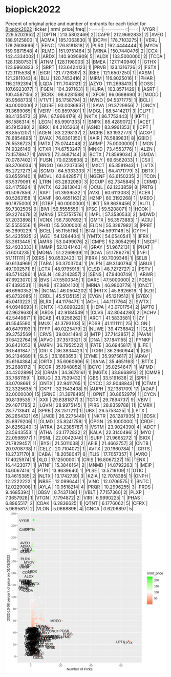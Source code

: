 # biopick2022
Percent of original price and number of entrants for each ticket for [Biopick2022](https://twitter.com/hashtag/Biopick2022)
|ticker |  nrml_price| freq|
|:------|-----------:|----:|
|VYGR   | 229.5202952|    2|
|OPTN   | 213.5802469|    2|
|CAPR   | 212.9692833|    2|
|AVEO   | 188.9125800|    1|
|ADMA   | 185.1063830|    1|
|DCPH   | 178.7103275|    1|
|VERU   | 178.2608696|    1|
|FENC   | 176.8181818|    2|
|PLRX   | 162.4444444|    1|
|MYOV   | 159.9871548|    4|
|RLMD   | 151.9751464|    3|
|VRNA   | 150.7440476|    2|
|CCXI   | 142.4334002|    1|
|ARDX   | 140.9090909|    5|
|ALDX   | 133.5000000|    2|
|TCDA   | 128.1380753|    1|
|ATNM   | 128.1198003|    3|
|BMEA   | 127.1140940|    1|
|GTHX   | 123.9960823|    2|
|SRPT   | 123.6424123|    1|
|PRVB   | 123.1316726|    2|
|FSTX   | 122.1115538|    8|
|EIGR   | 121.7726397|    3|
|ISEE   | 121.6507250|    1|
|AXSM   | 121.2811043|    4|
|BLU    | 120.7453416|    2|
|MIRM   | 116.8025016|    1|
|PHAR   | 116.2192394|    1|
|LQDA   | 111.7043121|    2|
|AZYO   | 111.2698413|    1|
|GOSS   | 107.6923077|    1|
|FGEN   | 104.3971631|    1|
|KURA   | 103.8571429|    1|
|ASRT   | 100.4587156|    2|
|BCRX   |  98.6281588|    6|
|XFOR   |  96.0698690|    3|
|MODD   |  95.9568733|    1|
|VTVT   |  95.1758794|    3|
|NVNO   |  94.5371775|    1|
|BCLI   |  94.0000000|    2|
|QURE   |  93.0086837|    1|
|SAVA   |  91.3729956|    7|
|ONCY   |  91.3669065|    1|
|VERV   |  90.8597801|    1|
|MDGL   |  88.5414217|    3|
|CLPT   |  88.4135472|    3|
|IPA    |  87.9664179|    4|
|NKTX   |  86.7752443|    1|
|KPTI   |  86.1586314|    5|
|LEGN   |  85.9901333|    1|
|SNPX   |  85.4289072|    1|
|ACET   |  85.1915380|    2|
|IBRX   |  84.2105263|    4|
|ASND   |  83.9961353|    1|
|ICPT   |  83.8551207|    1|
|AGEN   |  83.2298137|    2|
|MCRB   |  83.1932773|    1|
|ACXP   |  78.6854895|    1|
|DVAX   |  76.8301350|    1|
|XAIR   |  76.5889831|    8|
|GBIO   |  76.5536723|    1|
|IMTX   |  75.0744048|    2|
|ARMP   |  75.0000000|    1|
|IMGN   |  74.9326146|    1|
|CTXR   |  74.6753247|    1|
|MNKD   |  73.4553776|    1|
|ALZN   |  73.1578947|    1|
|ANVS   |  72.4687144|    3|
|BCTX   |  71.8599034|    3|
|GMDA   |  70.0787402|    7|
|FUSN   |  70.0239808|    2|
|BFLY   |  69.6562033|    1|
|CSII   |  68.3706034|    1|
|BNGO   |  66.2207358|    1|
|MXCT   |  65.3581943|    1|
|LVTX   |  65.2727273|    4|
|SGMO   |  64.5333333|    7|
|SEEL   |  64.4171779|    3|
|DBTX   |  63.6559140|    1|
|MDVL   |  63.6428571|    1|
|NGENF  |  63.6150235|    2|
|TCON   |  63.5379061|    6|
|LTRN   |  63.2832080|    3|
|OCUP   |  62.7345845|    3|
|CRMD   |  62.4175824|    1|
|VKTX   |  62.3913043|    4|
|OCUL   |  62.1233859|    8|
|PRTG   |  61.5097856|    7|
|RAPT   |  61.3939532|    1|
|AVXL   |  60.6113033|    2|
|ACER   |  60.5263158|    1|
|CANF   |  60.4651163|    2|
|HZNP   |  60.3192268|    1|
|MREO   |  60.1875000|   21|
|GTBP   |  60.0000000|    1|
|IKT    |  59.8639456|    2|
|AUTL   |  59.7302505|    9|
|BIVI   |  59.5555556|    1|
|IPSC   |  59.5208071|    1|
|HOOK   |  59.2274678|    2|
|MRNS   |  57.5757576|    1|
|IMPL   |  57.3580533|    2|
|MDWD   |  57.2033898|    1|
|VCNX   |  56.7307692|    1|
|GMTX   |  56.3573883|    1|
|ACIU   |  55.5555556|    1|
|PHIO   |  55.5000000|    4|
|ELDN   |  55.3287982|    3|
|PPBT   |  55.2699229|    1|
|BCEL   |  55.1155116|    1|
|BTAI   |  54.5991146|    5|
|CYTH   |  54.4235925|    2|
|AGE    |  54.1284404|    1|
|YMTX   |  54.0540541|    1|
|IFRX   |  53.3613445|    1|
|AMRS   |  53.0499076|    2|
|CMPS   |  52.8054299|    1|
|NSCIF  |  52.4933333|    1|
|IMMP   |  52.1341463|    4|
|GRAY   |  51.9672131|    1|
|PHAT   |  51.6014235|    1|
|MDNA   |  51.2269939|   11|
|IOVA   |  51.1786276|    1|
|INFI   |  51.1111111|    7|
|XERS   |  50.8532423|   12|
|FBRX   |  50.7009346|    1|
|SELB   |  50.6134969|    2|
|TARA   |  50.3703704|    1|
|ALPN   |  49.3140794|    1|
|ABUS   |  49.1002571|    8|
|LCTX   |  48.9795918|    1|
|CLSD   |  48.7272727|    2|
|PSTV   |  48.5714286|    1|
|ASLN   |  48.2142857|    2|
|SENS   |  47.9400749|    1|
|ARWR   |  47.6923070|    3|
|BVS    |  47.5500345|    1|
|DARE   |  47.5000000|    2|
|PGEN   |  47.4393531|    1|
|INAB   |  47.3804100|    1|
|MRNA   |  46.9800779|    1|
|ONCT   |  46.6960352|   15|
|NCNA   |  46.0504202|    1|
|HRTX   |  45.8926616|    1|
|KZR    |  45.8732085|    1|
|CRDL   |  45.5135135|    2|
|EVGN   |  45.1219512|    1|
|SYBX   |  45.0413223|    2|
|BLRX   |  44.1176471|    1|
|ACHL   |  44.1117764|    2|
|SWTX   |  44.0948693|    1|
|CNTX   |  43.6090226|    1|
|HEPA   |  43.0701754|    2|
|APTO   |  42.9629630|    8|
|ARDS   |  42.9184549|    1|
|CLVS   |  42.8044280|    2|
|ACHV   |  42.5449871|    1|
|BCAB   |  41.9256262|    1|
|ARCT   |  41.5833581|    1|
|ZY     |  41.5545590|    1|
|IMUX   |  41.3793103|    5|
|PDSB   |  41.1111111|   25|
|CLGN   |  40.6479193|    1|
|TFFP   |  40.0225479|    2|
|NUWE   |  39.4736842|    1|
|GLSI   |  39.3752569|    1|
|CRVS   |  39.0041494|    3|
|MTP    |  37.7142857|    2|
|PAVM   |  37.6422764|    9|
|APVO   |  37.3570521|    3|
|DNA    |  37.1841155|    2|
|PYNKF  |  36.8421053|    1|
|AMRN   |  36.7952522|    1|
|FATE   |  36.6945817|    1|
|LIFE   |  36.5461847|    2|
|GRTX   |  36.3834423|    1|
|TCRR   |  36.2660944|    1|
|QSI    |  36.2134689|    1|
|SLS    |  36.1663653|    1|
|ZYME   |  35.9975617|    2|
|ARAV   |  35.6164384|    4|
|ORTX   |  35.6060606|    5|
|SANA   |  35.4651163|    1|
|BTTX   |  35.2688172|    1|
|RCOR   |  35.1948052|    1|
|BCYC   |  35.0254647|    1|
|AFMD   |  34.4202899|   23|
|DRMA   |  34.3678161|    1|
|MGTX   |  33.8668913|    2|
|CMMB   |  33.7681159|    1|
|DRUG   |  33.7539432|    1|
|GBS    |  33.5191638|    2|
|SPPI   |  33.0708661|    2|
|ONTX   |  32.9411765|    1|
|CYCC   |  32.9048843|   11|
|CTMX   |  32.3325635|    1|
|CKPT   |  32.1543408|    9|
|AUPH   |  32.1381709|   17|
|ADAP   |  32.0000000|   15|
|SRNE   |  31.3978495|    1|
|OPNT   |  30.8652979|    1|
|CYCN   |  30.8139535|    7|
|XXII   |  29.8381877|    3|
|TGTX   |  29.7894737|    9|
|VBIV   |  29.4871795|    2|
|LGVN   |  28.9975145|    1|
|PIRS   |  28.8359788|   11|
|CMRX   |  28.7713841|    4|
|SPRB   |  28.2511211|    1|
|UBX    |  26.5753425|    1|
|LPTX   |  26.2654321|   65|
|JNCE   |  26.2275449|    1|
|NKTR   |  26.1287935|    3|
|BDSX   |  25.8979206|    1|
|GLMD   |  25.8241758|    1|
|OPGN   |  25.1000000|    1|
|CRDF   |  24.6256240|    3|
|ATRA   |  24.2385787|    1|
|VSTM   |  23.9024390|    4|
|ADCT   |  23.5643553|    1|
|ATHA   |  23.1772832|    2|
|KALA   |  22.3140496|    2|
|MYO    |  22.0598977|    1|
|PSNL   |  22.0042046|    1|
|SURF   |  21.9665272|    1|
|SIOX   |  21.7829457|   11|
|BYSI   |  21.5011038|    2|
|AFIB   |  21.4662757|    3|
|CNTB   |  20.9708738|    1|
|CELZ   |  20.7104072|    1|
|AVTX   |  20.1960784|    1|
|GRTS   |  18.2737170|    8|
|CABA   |  18.2058047|    6|
|TLIS   |  17.7057357|    1|
|AVRO   |  17.4025974|    1|
|XLO    |  17.1250000|    1|
|CRIS   |  16.8067227|   15|
|TENX   |  16.4423077|    1|
|ATNF   |  15.3846154|    2|
|MNMD   |  14.8792263|    1|
|MEIP   |  14.6067416|    1|
|PTPI   |  13.9639640|    1|
|PLSE   |  13.5719109|    1|
|OTIC   |  13.4615385|    2|
|NLTX   |  13.1742739|    3|
|KZIA   |  12.7078385|    1|
|ONPH   |  12.2222222|    1|
|NBSE   |  12.0996441|    1|
|VINC   |  12.0706575|    1|
|BNTC   |  12.0229008|    1|
|AYLA   |  10.9518214|    4|
|PRQR   |  10.2996255|    3|
|PRDS   |   9.4685394|    1|
|OBSV   |   8.7437186|    1|
|VBLT   |   7.7157360|    2|
|PLXP   |   7.3657928|    1|
|VTGN   |   7.1794872|    2|
|VIRI   |   6.9990225|    1|
|PHAS   |   6.8965517|    2|
|CDAK   |   6.2836625|    1|
|QTNT   |   6.1776062|    5|
|CFRX   |   5.9695817|    2|
|VLON   |   5.0668896|    4|
|GNCA   |   0.6206897|    5|
![retvspicks](biopicks.png?raw=true)
